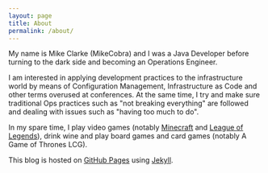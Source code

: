 ```yaml
---
layout: page
title: About
permalink: /about/
---
```


My name is Mike Clarke (MikeCobra) and I was a Java Developer before turning to
the dark side and becoming an Operations Engineer.

I am interested in applying development practices to the infrastructure world by
means of Configuration Management, Infrastructure as Code and other terms
overused at conferences. At the same time, I try and make sure traditional Ops
practices such as "not breaking everything" are followed and dealing with issues
such as "having too much to do".

In my spare time, I play video games
(notably [Minecraft](http://minecraft.mikecobra.co.uk) and
[League of Legends](http://www.lolking.net/summoner/euw/20240027)), drink wine
and play board games and card games (notably A Game of Thrones LCG).

This blog is hosted on [GitHub Pages](https://pages.github.com/) using
[Jekyll](https://jekyllrb.com/).
